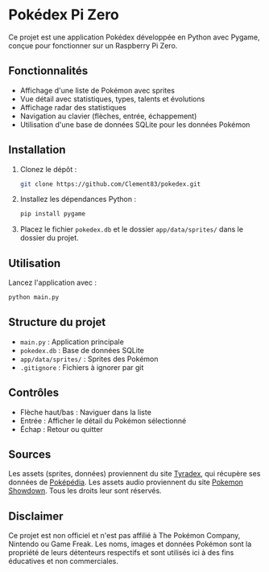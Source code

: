 # Pokédex Pi Zero

Ce projet est une application Pokédex développée en Python avec Pygame, conçue pour fonctionner sur un Raspberry Pi Zero.

## Fonctionnalités
- Affichage d'une liste de Pokémon avec sprites
- Vue détail avec statistiques, types, talents et évolutions
- Affichage radar des statistiques
- Navigation au clavier (flèches, entrée, échappement)
- Utilisation d'une base de données SQLite pour les données Pokémon

## Installation
1. Clonez le dépôt :
   ```sh
   git clone https://github.com/Clement83/pokedex.git
   ```
2. Installez les dépendances Python :
   ```sh
   pip install pygame
   ```
3. Placez le fichier `pokedex.db` et le dossier `app/data/sprites/` dans le dossier du projet.

## Utilisation
Lancez l'application avec :
```sh
python main.py
```

## Structure du projet
- `main.py` : Application principale
- `pokedex.db` : Base de données SQLite
- `app/data/sprites/` : Sprites des Pokémon
- `.gitignore` : Fichiers à ignorer par git

## Contrôles
- Flèche haut/bas : Naviguer dans la liste
- Entrée : Afficher le détail du Pokémon sélectionné
- Échap : Retour ou quitter

## Sources
Les assets (sprites, données) proviennent du site [Tyradex](https://tyradex.vercel.app/), qui récupère ses données de [Poképédia](https://www.pokepedia.fr/).
Les assets audio proviennent du site [Pokemon Showdown](https://play.pokemonshowdown.com/). Tous les droits leur sont réservés.

## Disclaimer
Ce projet est non officiel et n'est pas affilié à The Pokémon Company, Nintendo ou Game Freak. Les noms, images et données Pokémon sont la propriété de leurs détenteurs respectifs et sont utilisés ici à des fins éducatives et non commerciales.

